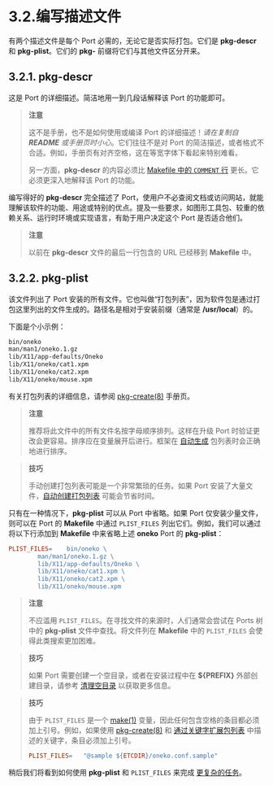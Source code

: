 # 3.2.编写描述文件

有两个描述文件是每个 Port 必需的，无论它是否实际打包。它们是 **pkg-descr** 和 **pkg-plist**。它们的 **pkg-** 前缀将它们与其他文件区分开来。

## 3.2.1. **pkg-descr**

这是 Port 的详细描述。简洁地用一到几段话解释该 Port 的功能即可。

>**注意**
>
>这不是手册，也不是如何使用或编译 Port 的详细描述！*请在复制自 **README** 或手册页时小心*。它们往往不是对 Port 的简洁描述，或者格式不合适。例如，手册页有对齐空格，这在等宽字体下看起来特别难看。
>
>另一方面，**pkg-descr** 的内容必须比 [Makefile 中的 `COMMENT` 行](https://docs.freebsd.org/en/books/porters-handbook/makefiles/#makefile-comment) 更长。它必须更深入地解释该 Port 的功能。

编写得好的 **pkg-descr** 完全描述了 Port，使用户不必查阅文档或访问网站，就能理解该软件的功能、用途或特别的优点。提及一些要求，如图形工具包、较重的依赖关系、运行时环境或实现语言，有助于用户决定这个 Port 是否适合他们。

>**注意**
>
>以前在 **pkg-descr** 文件的最后一行包含的 URL 已经移到 **Makefile** 中。

## 3.2.2. **pkg-plist**

该文件列出了 Port 安装的所有文件。它也叫做“打包列表”，因为软件包是通过打包这里列出的文件生成的。路径名是相对于安装前缀（通常是 **/usr/local**）的。

下面是个小示例：

```sh
bin/oneko
man/man1/oneko.1.gz
lib/X11/app-defaults/Oneko
lib/X11/oneko/cat1.xpm
lib/X11/oneko/cat2.xpm
lib/X11/oneko/mouse.xpm
```

有关打包列表的详细信息，请参阅 [pkg-create(8)](https://man.freebsd.org/cgi/man.cgi?query=pkg-create&sektion=8&format=html) 手册页。

>**注意**
>
> 推荐将此文件中的所有文件名按字母顺序排列。这样在升级 Port 时验证更改会更容易。排序应在变量展开后进行。框架在 [自动生成](https://docs.freebsd.org/en/books/porters-handbook/plist/#plist-autoplist) 包列表时会正确地进行排序。

>**技巧**
>
>手动创建打包列表可能是一个非常繁琐的任务。如果 Port 安装了大量文件，[自动创建打包列表](https://docs.freebsd.org/en/books/porters-handbook/plist/#plist-autoplist) 可能会节省时间。

只有在一种情况下，**pkg-plist** 可以从 Port 中省略。如果 Port 仅安装少量文件，则可以在 Port 的 **Makefile** 中通过 `PLIST_FILES` 列出它们。例如，我们可以通过将以下行添加到 **Makefile** 中来省略上述 **oneko** Port 的 **pkg-plist**：

```makefile
PLIST_FILES=	bin/oneko \
		man/man1/oneko.1.gz \
		lib/X11/app-defaults/Oneko \
		lib/X11/oneko/cat1.xpm \
		lib/X11/oneko/cat2.xpm \
		lib/X11/oneko/mouse.xpm
```

>**注意**
>
>不应滥用 `PLIST_FILES`。在寻找文件的来源时，人们通常会尝试在 Ports 树中的 **pkg-plist** 文件中查找。将文件列在 **Makefile** 中的 `PLIST_FILES` 会使得此类搜索更加困难。

>**技巧**
>
> 如果 Port 需要创建一个空目录，或者在安装过程中在 **\${PREFIX}** 外部创建目录，请参考 [清理空目录](https://docs.freebsd.org/en/books/porters-handbook/plist/#plist-dir-cleaning) 以获取更多信息。

>**技巧**
>
>由于 `PLIST_FILES` 是一个 [make(1)](https://man.freebsd.org/cgi/man.cgi?query=make&sektion=1&format=html) 变量，因此任何包含空格的条目都必须加上引号。例如，如果使用 [pkg-create(8)](https://man.freebsd.org/cgi/man.cgi?query=pkg-create&sektion=8&format=html) 和 [通过关键字扩展包列表](https://docs.freebsd.org/en/books/porters-handbook/plist/#plist-keywords) 中描述的关键字，条目必须加上引号。
>
>```makefile
>PLIST_FILES=	"@sample ${ETCDIR}/oneko.conf.sample"
>```

稍后我们将看到如何使用 **pkg-plist** 和 `PLIST_FILES` 来完成 [更复杂的任务](https://docs.freebsd.org/en/books/porters-handbook/plist/#plist)。
